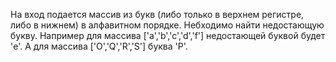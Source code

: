 На вход подается массив из букв (либо только в верхнем регистре, либо в нижнем) в алфавитном порядке. Небходимо найти недостающую букву.
Например для массива ['a','b','c','d','f'] недостающей буквой будет 'e'.
А для массива ['O','Q','R','S'] буква 'P'.
